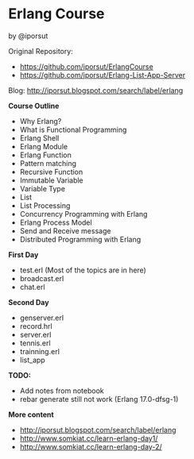 Erlang Course
=============

by @iporsut

Original Repository: 

- https://github.com/iporsut/ErlangCourse
- https://github.com/iporsut/Erlang-List-App-Server

Blog: http://iporsut.blogspot.com/search/label/erlang

**Course Outline**

- Why Erlang?
- What is Functional Programming
- Erlang Shell
- Erlang Module
- Erlang Function
- Pattern matching
- Recursive Function
- Immutable Variable
- Variable Type
- List
- List Processing
- Concurrency Programming with Erlang
- Erlang Process Model
- Send and Receive message
- Distributed Programming with Erlang

**First Day**

- test.erl (Most of the topics are in here)
- broadcast.erl
- chat.erl

**Second Day**

- genserver.erl
- record.hrl
- server.erl
- tennis.erl
- trainning.erl
- list_app

**TODO:**

- Add notes from notebook
- rebar generate still not work (Erlang 17.0-dfsg-1)

**More content** 

- http://iporsut.blogspot.com/search/label/erlang
- http://www.somkiat.cc/learn-erlang-day1/
- http://www.somkiat.cc/learn-erlang-day-2/
